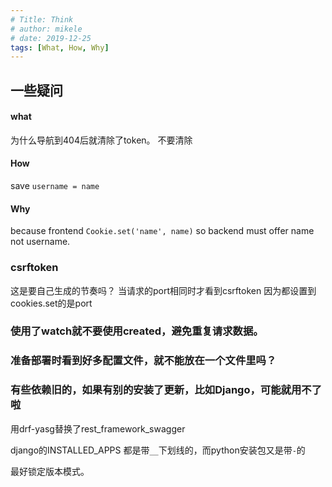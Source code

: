 ```yaml
---
# Title: Think
# author: mikele
# date: 2019-12-25
tags: [What, How, Why]
---
```


## 一些疑问

#### what
为什么导航到404后就清除了token。
不要清除

#### How
save `username = name`

#### Why

because frontend `Cookie.set('name', name)`
so backend must offer name not username.

### csrftoken

这是要自己生成的节奏吗？
当请求的port相同时才看到csrftoken
因为都设置到cookies.set的是port

### 使用了watch就不要使用created，避免重复请求数据。

### 准备部署时看到好多配置文件，就不能放在一个文件里吗？

### 有些依赖旧的，如果有别的安装了更新，比如Django，可能就用不了啦

用drf-yasg替换了rest_framework_swagger

django的INSTALLED_APPS 都是带`__`下划线的，而python安装包又是带`-`的

最好锁定版本模式。
